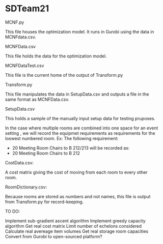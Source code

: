# SDTeam21

MCNF.py

This file houses the optimization model. It runs in Gurobi using the data in MCNFdata.csv.


MCNFData.csv

This file holds the data for the optimization model.


MCNFDataTest.csv

This file is the current home of the output of Transform.py


Transform.py

This file manipulates the data in SetupData.csv and outputs a file in the same format as MCNFData.csv.


SetupData.csv

This holds a sample of the manually input setup data for testing pruposes.

In the case where multiple rooms are combined into one space for an event setting , we will record the equipmet requirements as requirements for the loswest numbered room.
Ex:
The following requirement:
 - 20 Meeting Room Chairs to B 212/213
will be recorded as:
 - 20 Meeting Room Chairs to B 212


CostData.csv:

A cost matrix giving the cost of moving from each room to every other room.


RoomDictionary.csv:

Because rooms are stored as numbers and not names, this file is output from Transform.py for record-keeping.


TO DO:

Implement sub-gradient ascent algorithm
Implement greedy capacity algorithm
Get real cost matrix
Limit number of echelons considered
Calculate real avereage item volumes
Get real storage room capacities
Convert from Gurobi to open-sourced platform?

